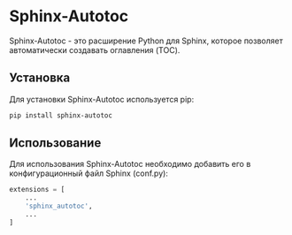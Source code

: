 # Sphinx-Autotoc

Sphinx-Autotoc - это расширение Python для Sphinx, которое позволяет автоматически создавать оглавления (TOC).


## Установка

Для установки Sphinx-Autotoc используется pip:

```bash
pip install sphinx-autotoc
``` 

## Использование

Для использования Sphinx-Autotoc необходимо добавить его в конфигурационный файл Sphinx (conf.py):

```python
extensions = [
    ...
    'sphinx_autotoc',
    ...
]
```
